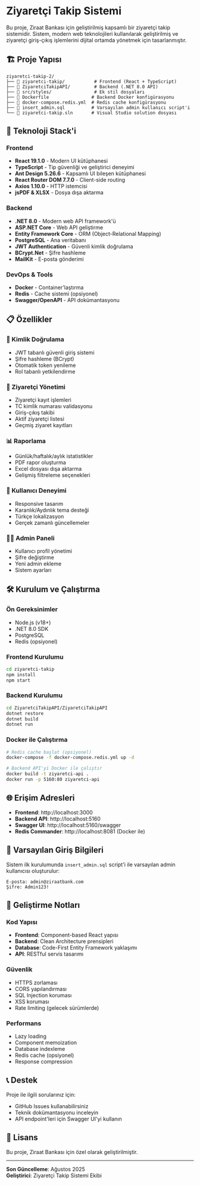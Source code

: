 # Ziyaretçi Takip Sistemi

Bu proje, Ziraat Bankası için geliştirilmiş kapsamlı bir ziyaretçi takip sistemidir. Sistem, modern web teknolojileri kullanılarak geliştirilmiş ve ziyaretçi giriş-çıkış işlemlerini dijital ortamda yönetmek için tasarlanmıştır.

## 🏗️ Proje Yapısı

```
ziyaretci-takip-2/
├── 📁 ziyaretci-takip/           # Frontend (React + TypeScript)
├── 📁 ZiyaretciTakipAPI/         # Backend (.NET 8.0 API)
├── 📁 src/styles/                # Ek stil dosyaları
├── 📄 Dockerfile                # Backend Docker konfigürasyonu
├── 📄 docker-compose.redis.yml  # Redis cache konfigürasyonu
├── 📄 insert_admin.sql          # Varsayılan admin kullanıcı script'i
└── 📄 ziyaretci-takip.sln       # Visual Studio solution dosyası
```

## 🚀 Teknoloji Stack'i

### Frontend
- **React 19.1.0** - Modern UI kütüphanesi
- **TypeScript** - Tip güvenliği ve geliştirici deneyimi
- **Ant Design 5.26.6** - Kapsamlı UI bileşen kütüphanesi
- **React Router DOM 7.7.0** - Client-side routing
- **Axios 1.10.0** - HTTP istemcisi
- **jsPDF & XLSX** - Dosya dışa aktarma

### Backend
- **.NET 8.0** - Modern web API framework'ü
- **ASP.NET Core** - Web API geliştirme
- **Entity Framework Core** - ORM (Object-Relational Mapping)
- **PostgreSQL** - Ana veritabanı
- **JWT Authentication** - Güvenli kimlik doğrulama
- **BCrypt.Net** - Şifre hashleme
- **MailKit** - E-posta gönderimi

### DevOps & Tools
- **Docker** - Container'laştırma
- **Redis** - Cache sistemi (opsiyonel)
- **Swagger/OpenAPI** - API dokümantasyonu

## 📋 Özellikler

### 🔐 Kimlik Doğrulama
- JWT tabanlı güvenli giriş sistemi
- Şifre hashleme (BCrypt)
- Otomatik token yenileme
- Rol tabanlı yetkilendirme

### 👥 Ziyaretçi Yönetimi
- Ziyaretçi kayıt işlemleri
- TC kimlik numarası validasyonu
- Giriş-çıkış takibi
- Aktif ziyaretçi listesi
- Geçmiş ziyaret kayıtları

### 📊 Raporlama
- Günlük/haftalık/aylık istatistikler
- PDF rapor oluşturma
- Excel dosyası dışa aktarma
- Gelişmiş filtreleme seçenekleri

### 🎨 Kullanıcı Deneyimi
- Responsive tasarım
- Karanlık/Aydınlık tema desteği
- Türkçe lokalizasyon
- Gerçek zamanlı güncellemeler

### 👨‍💼 Admin Paneli
- Kullanıcı profil yönetimi
- Şifre değiştirme
- Yeni admin ekleme
- Sistem ayarları

## 🛠️ Kurulum ve Çalıştırma

### Ön Gereksinimler
- Node.js (v18+)
- .NET 8.0 SDK
- PostgreSQL
- Redis (opsiyonel)

### Frontend Kurulumu
```bash
cd ziyaretci-takip
npm install
npm start
```

### Backend Kurulumu
```bash
cd ZiyaretciTakipAPI/ZiyaretciTakipAPI
dotnet restore
dotnet build
dotnet run
```

### Docker ile Çalıştırma
```bash
# Redis cache başlat (opsiyonel)
docker-compose -f docker-compose.redis.yml up -d

# Backend API'yi Docker ile çalıştır
docker build -t ziyaretci-api .
docker run -p 5160:80 ziyaretci-api
```

## 🌐 Erişim Adresleri

- **Frontend**: http://localhost:3000
- **Backend API**: http://localhost:5160
- **Swagger UI**: http://localhost:5160/swagger
- **Redis Commander**: http://localhost:8081 (Docker ile)

## 📝 Varsayılan Giriş Bilgileri

Sistem ilk kurulumunda `insert_admin.sql` script'i ile varsayılan admin kullanıcısı oluşturulur:

```
E-posta: admin@ziraatbank.com
Şifre: Admin123!
```

## 🔧 Geliştirme Notları

### Kod Yapısı
- **Frontend**: Component-based React yapısı
- **Backend**: Clean Architecture prensipleri
- **Database**: Code-First Entity Framework yaklaşımı
- **API**: RESTful servis tasarımı

### Güvenlik
- HTTPS zorlaması
- CORS yapılandırması
- SQL Injection koruması
- XSS koruması
- Rate limiting (gelecek sürümlerde)

### Performans
- Lazy loading
- Component memoization
- Database indexleme
- Redis cache (opsiyonel)
- Response compression

## 📞 Destek

Proje ile ilgili sorularınız için:
- GitHub Issues kullanabilirsiniz
- Teknik dokümantasyonu inceleyin
- API endpoint'leri için Swagger UI'yi kullanın

## 📄 Lisans

Bu proje, Ziraat Bankası için özel olarak geliştirilmiştir.

---

**Son Güncelleme**: Ağustos 2025  
**Geliştirici**: Ziyaretçi Takip Sistemi Ekibi
